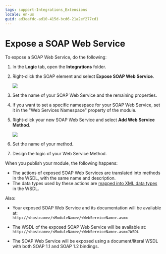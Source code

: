 ```yaml
---
tags: support-Integrations_Extensions
locale: en-us
guid: ad3eafdc-ad10-415d-bcd6-21a2ef277cd1
---
```


# Expose a SOAP Web Service

To expose a SOAP Web Service, do the following:

1. In the **Logic** tab, open the **Integrations** folder.

1. Right-click the SOAP element and select **Expose SOAP Web Service**. 

    ![](images/soap-expose.png) 

1. Set the name of your SOAP Web Service and the remaining properties. 

1. If you want to set a specific namespace for your SOAP Web Service, set it in the "Web Services Namespace" property of the module. 

1. Right-click your new SOAP Web Service and select **Add Web Service Method**. 

    ![](images/ss-soap-add-method.png)

1. Set the name of your method. 

1. Design the logic of your Web Service Method. 

When you publish your module, the following happens:

* The actions of exposed SOAP Web Services are translated into methods in the WSDL, with the same name and description.
* The data types used by these actions are [mapped into XML data types](<../../../ref/extensibility-and-integration/soap/exposed-soap/mapping-outsystems-to-xml.md>) in the WSDL.

Also:

* Your exposed SOAP Web Service and its documentation will be available at:  
    `http://<hostname>/<ModuleName>/<WebServiceName>.asmx`

* The WSDL of the exposed SOAP Web Service will be available at:  
    `http://<hostname>/<ModuleName>/<WebServiceName>.asmx?WSDL`

* The SOAP Web Service will be exposed using a document/literal WSDL with both SOAP 1.1 and SOAP 1.2 bindings.

